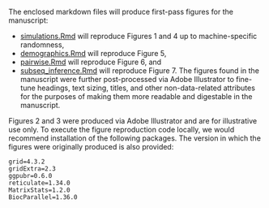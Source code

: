 The enclosed markdown files will produce first-pass figures for the manuscript:
- [simulations.Rmd](https://github.com/neurodata/causal_batch/tree/main/docs/batch_effects_paper/Figure_reproduction/simulations.Rmd) will reproduce Figures 1 and 4 up to machine-specific randomness,
- [demographics.Rmd](https://github.com/neurodata/causal_batch/tree/main/docs/batch_effects_paper/Figure_reproduction/demographics.Rmd) will reproduce Figure 5,
- [pairwise.Rmd](https://github.com/neurodata/causal_batch/tree/main/docs/batch_effects_paper/Figure_reproduction/pairwise.Rmd) will reproduce Figure 6, and
- [subseq_inference.Rmd](https://github.com/neurodata/causal_batch/tree/main/docs/batch_effects_paper/Figure_reproduction/subseq.Rmd) will reproduce Figure 7.
The figures found in the manuscript were further post-processed via Adobe Illustrator to fine-tune headings, text sizing, titles, and other non-data-related attributes for the purposes of making them more readable and digestable in the manuscript.

Figures 2 and 3 were produced via Adobe Illustrator and are for illustrative use only. To execute the figure reproduction code locally, we would recommend installation of the following packages. The version in which the figures were originally produced is also provided:

```
grid=4.3.2
gridExtra=2.3
ggpubr=0.6.0
reticulate=1.34.0
MatrixStats=1.2.0
BiocParallel=1.36.0
```

